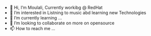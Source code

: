 - 👋 Hi, I’m Moulali, Currently workibg @ RedHat
- 👀 I’m interested in Listning to music abd learning new Technologies 
- 🌱 I’m currently learning ...
- 💞️ I’m looking to collaborate on more on opensource
- 📫 How to reach me ...

<!---
moulalis/moulalis is a ✨ special ✨ repository because its `README.md` (this file) appears on your GitHub profile.
You can click the Preview link to take a look at your changes.
--->
